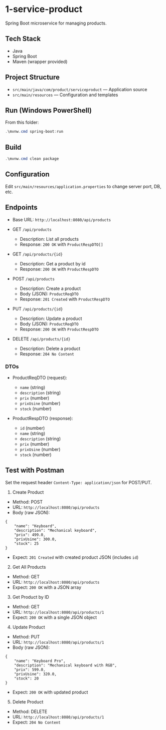 # 1-service-product

Spring Boot microservice for managing products.

## Tech Stack
- Java
- Spring Boot
- Maven (wrapper provided)

## Project Structure
- `src/main/java/com/product/serviceproduct` — Application source
- `src/main/resources` — Configuration and templates

## Run (Windows PowerShell)
From this folder:
```powershell
.\mvnw.cmd spring-boot:run
```

## Build
```powershell
.\mvnw.cmd clean package
```

## Configuration
Edit `src/main/resources/application.properties` to change server port, DB, etc.

## Endpoints

- Base URL: `http://localhost:8080/api/products`

- GET `/api/products`
	- Description: List all products
	- Response: `200 OK` with `ProductRespDTO[]`

- GET `/api/products/{id}`
	- Description: Get a product by id
	- Response: `200 OK` with `ProductRespDTO`

- POST `/api/products`
	- Description: Create a product
	- Body (JSON): `ProductReqDTO`
	- Response: `201 Created` with `ProductRespDTO`

- PUT `/api/products/{id}`
	- Description: Update a product
	- Body (JSON): `ProductReqDTO`
	- Response: `200 OK` with `ProductRespDTO`

- DELETE `/api/products/{id}`
	- Description: Delete a product
	- Response: `204 No Content`

### DTOs

- ProductReqDTO (request):
	- `name` (string)
	- `description` (string)
	- `prix` (number)
	- `prixUsine` (number)
	- `stock` (number)

- ProductRespDTO (response):
	- `id` (number)
	- `name` (string)
	- `description` (string)
	- `prix` (number)
	- `prixUsine` (number)
	- `stock` (number)

## Test with Postman

Set the request header `Content-Type: application/json` for POST/PUT.

1) Create Product
- Method: POST
- URL: `http://localhost:8080/api/products`
- Body (raw JSON):
```
{
	"name": "Keyboard",
	"description": "Mechanical keyboard",
	"prix": 499.0,
	"prixUsine": 300.0,
	"stock": 25
}
```
- Expect: `201 Created` with created product JSON (includes `id`)

2) Get All Products
- Method: GET
- URL: `http://localhost:8080/api/products`
- Expect: `200 OK` with a JSON array

3) Get Product by ID
- Method: GET
- URL: `http://localhost:8080/api/products/1`
- Expect: `200 OK` with a single JSON object

4) Update Product
- Method: PUT
- URL: `http://localhost:8080/api/products/1`
- Body (raw JSON):
```
{
	"name": "Keyboard Pro",
	"description": "Mechanical keyboard with RGB",
	"prix": 599.0,
	"prixUsine": 320.0,
	"stock": 20
}
```
- Expect: `200 OK` with updated product

5) Delete Product
- Method: DELETE
- URL: `http://localhost:8080/api/products/1`
- Expect: `204 No Content`
